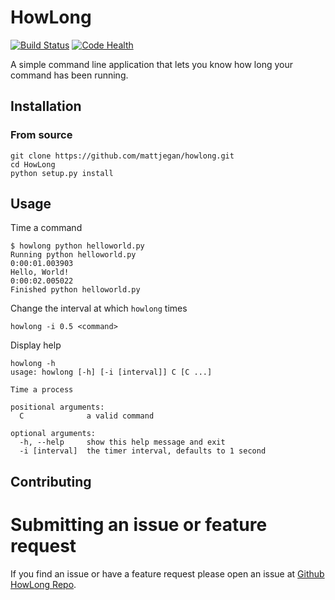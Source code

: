 # HowLong

[![Build Status](https://travis-ci.org/mattjegan/HowLong.svg?branch=master)](https://travis-ci.org/mattjegan/HowLong) [![Code Health](https://landscape.io/github/mattjegan/HowLong/master/landscape.svg?style=flat)](https://landscape.io/github/mattjegan/HowLong/master)

A simple command line application that lets you know how long your command has been running.

## Installation

### From source

```
git clone https://github.com/mattjegan/howlong.git
cd HowLong
python setup.py install
```

## Usage

Time a command
```
$ howlong python helloworld.py
Running python helloworld.py
0:00:01.003903
Hello, World!
0:00:02.005022
Finished python helloworld.py
```

Change the interval at which `howlong` times
```
howlong -i 0.5 <command>
```

Display help
```
howlong -h
usage: howlong [-h] [-i [interval]] C [C ...]

Time a process

positional arguments:
  C              a valid command

optional arguments:
  -h, --help     show this help message and exit
  -i [interval]  the timer interval, defaults to 1 second
```

## Contributing

# Submitting an issue or feature request

If you find an issue or have a feature request please open an issue at [Github HowLong Repo](https://github.com/mattjegan/howlong).